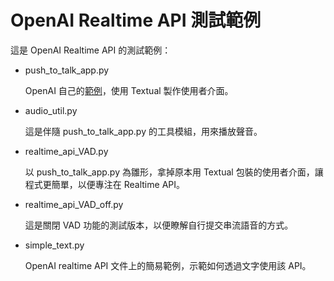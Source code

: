 # OpenAI Realtime API 測試範例

這是 OpenAI Realtime API 的測試範例：

- push_to_talk_app.py

    OpenAI 自己的[範例](https://github.com/openai/openai-python/tree/7193688e364bd726594fe369032e813ced1bdfe2/examples/realtime)，使用 Textual 製作使用者介面。

- audio_util.py

    這是伴隨 push_to_talk_app.py 的工具模組，用來播放聲音。

- realtime_api_VAD.py

    以 push_to_talk_app.py 為雛形，拿掉原本用 Textual 包裝的使用者介面，讓程式更簡單，以便專注在 Realtime API。

- realtime_api_VAD_off.py

    這是關閉 VAD 功能的測試版本，以便瞭解自行提交串流語音的方式。

- simple_text.py

    OpenAI realtime API 文件上的簡易範例，示範如何透過文字使用該 API。